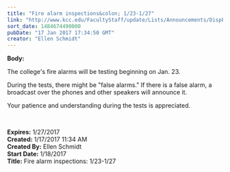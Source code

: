 ```yaml
---
title: "Fire alarm inspections&colon; 1/23-1/27"
link: "http://www.kcc.edu/FacultyStaff/update/Lists/Announcements/DispForm.aspx?ID=2369"
sort_date: 1484674490000
pubDate: "17 Jan 2017 17:34:50 GMT"
creator: "Ellen Schmidt"
---
```


<div><b>Body:</b> <div class="ExternalClassBB18142ADE314A34A19B608A8F420A3E"><p>​The college's fire alarms will be testing beginning on Jan. 23. </p>
<p>During the tests, there might be &quot;false alarms.&quot; If there is a false alarm, a broadcast over the phones and other speakers will announce it.</p>
<p>Your patience and understanding during the tests is appreciated.</p>
<p> </p></div></div>
<div><b>Expires:</b> 1/27/2017</div>
<div><b>Created:</b> 1/17/2017 11:34 AM</div>
<div><b>Created By:</b> Ellen Schmidt</div>
<div><b>Start Date:</b> 1/18/2017</div>
<div><b>Title:</b> Fire alarm inspections: 1/23-1/27</div>

